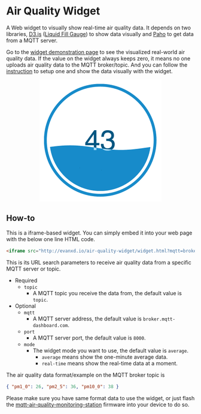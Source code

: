 # Air Quality Widget
A Web widget to visually show real-time air quality data. It depends on two libraries, [D3.js][d3-js] ([Liquid Fill Gauge][liquid-fill-gauge]) to show data visually and [Paho][paho] to get data from a MQTT server.

Go to the [widget demonstration page][demo] to see the visualized real-world air quality data. If the value on the widget always keeps zero, it means no one uploads air quality data to the MQTT broker/topic. And you can follow the [instruction][mqtt-air-quality-monitoring-station] to setup one and show the data visually with the widget.

<p align="center">
  <a href="http://evanxd.io/air-quality-widget/"><img src="./images/demo.gif" /></a>
</p>

## How-to
This is a iframe-based widget. You can simply embed it into your web page with the below one line HTML code.
```html
<iframe src="http://evanxd.io/air-quality-widget/widget.html?mqtt=broker.mqtt-dashboard.com&port=8000&topic=topic" frameborder="0" scrolling="no"></iframe>
```

This is its URL search parameters to receive air quality data from a specific MQTT server or topic.
- Required
  - `topic`
    - A MQTT topic you receive the data from, the default value is `topic`.
- Optional
  - `mqtt`
    - A MQTT server address, the default value is `broker.mqtt-dashboard.com`.
  - `port`
    - A MQTT server port, the default value is `8000`.
  - `mode`
    - The widget mode you want to use, the default value is `average`.
      - `average` means show the one-minute average data.
      - `real-time` means show the real-time data at a moment.

The air quality data format/example on the MQTT broker topic is
```json
{ "pm1_0": 26, "pm2_5": 36, "pm10_0": 38 }
```
Please make sure you have same format data to use the widget, or just flash the [mqtt-air-quality-monitoring-station][mqtt-air-quality-monitoring-station] firmware into your device to do so.

[d3-js]: https://d3js.org/
[liquid-fill-gauge]: http://bl.ocks.org/brattonc/5e5ce9beee483220e2f6
[paho]: http://www.eclipse.org/paho
[demo]: http://evanxd.io/air-quality-widget
[mqtt-air-quality-monitoring-station]: https://github.com/evanxd/mqtt-air-quality-monitoring-station
